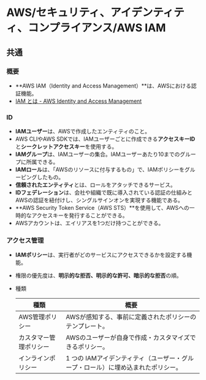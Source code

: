 # AWS/セキュリティ、アイデンティティ、コンプライアンス/AWS IAM

## 共通

### 概要

- **AWS IAM（Identity and Access Management）**は、AWSにおける認証機能。
- [IAM とは - AWS Identity and Access Management](https://docs.aws.amazon.com/ja_jp/IAM/latest/UserGuide/introduction.html)

### ID

- **IAMユーザー**は、AWSで作成したエンティティのこと。
- AWS CLIやAWS SDKでは、IAMユーザーごとに作成できる**アクセスキーID**と**シークレットアクセスキー**を使用する。
- **IAMグループ**は、IAMユーザーの集合。IAMユーザーあたり10までのグループに所属できる。
- **IAMロール**は、「AWSのリソースに付与するもの」で、IAMポリシーをグルーピングしたもの。
- **信頼されたエンティティ**とは、ロールをアタッチできるサービス。
- **IDフェデレーション**は、会社や組織で既に導入されている認証の仕組みとAWSの認証を紐付けし、シングルサインオンを実現する機能である。
- **AWS Security Token Service（AWS STS）**を使用して、AWSへの一時的なアクセスキーを発行することができる。
- AWSアカウントは、エイリアスを1つだけ持つことができる。

### アクセス管理

- **IAMポリシー**は、実行者がどのサービスにアクセスできるかを設定する機能。
- 権限の優先度は、**明示的な拒否、明示的な許可、暗示的な拒否**の順。
- 種類

    | 種類                   | 概要                                                         |
    | ---------------------- | ------------------------------------------------------------ |
    | AWS管理ポリシー        | AWSが感知する、事前に定義されたポリシーのテンプレート。      |
    | カスタマー管理ポリシー | AWSのユーザーが自身で作成・カスタマイズできるポリシー。      |
    | インラインポリシー     | 1 つの IAMアイデンティティ（ユーザー・グループ・ロール）に埋め込まれたポリシー。 |
